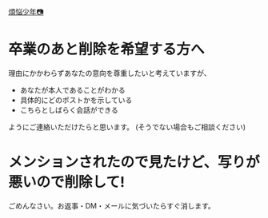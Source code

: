 [煩悩少年📷️](about.md)


# 卒業のあと削除を希望する方へ

理由にかかわらずあなたの意向を尊重したいと考えていますが、

- あなたが本人であることがわかる
- 具体的にどのポストかを示している
- こちらとしばらく会話ができる

ようにご連絡いただけたらと思います。
(そうでない場合もご相談ください)


# メンションされたので見たけど、写りが悪いので削除して!

ごめんなさい。お返事・DM・メールに気づいたらすぐ消します。
